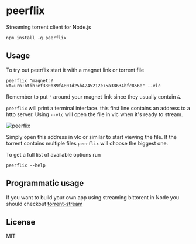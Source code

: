 # peerflix

Streaming torrent client for Node.js

	npm install -g peerflix

## Usage

To try out peerflix start it with a magnet link or torrent file

	peerflix "magnet:?xt=urn:btih:ef330b39f4801d25b4245212e75a38634bfc856e" --vlc

Remember to put `"` around your magnet link since they usually contain `&`.

`peerflix` will print a terminal interface. this first line contains an address to a http server.
Using `--vlc` will open the file in vlc when it's ready to stream.

![peerflix](https://raw.github.com/mafintosh/peerflix/master/screenshot.png)

Simply open this address in vlc or similar to start viewing the file. If the torrent contains multiple files `peerflix` will choose the biggest one.

To get a full list of available options run

	peerflix --help

## Programmatic usage

If you want to build your own app using streaming bittorent in Node you should checkout [torrent-stream](https://github.com/mafintosh/torrent-stream)

## License

MIT
